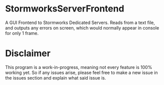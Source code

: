 # StormworksServerFrontend
A GUI Frontend to Stormworks Dedicated Servers. Reads from a text file, and outputs any errors on screen, which would normally appear in console for only 1 frame.

# Disclaimer
This program is a work-in-progress, meaning not every feature is 100% working yet. So if any issues arise, please feel free to make a new issue in the issues section and explain what said issue is.
